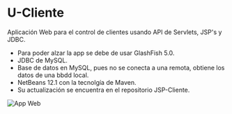 # U-Cliente
Aplicación Web para el control de clientes usando API de Servlets, JSP's y JDBC.

- Para poder alzar la app se debe de usar GlashFish 5.0.
- JDBC de MySQL.
- Base de datos en MySQL, pues no se conecta a una remota, obtiene los datos de una bbdd local.
- NetBeans 12.1 con la tecnolgía de Maven.
- Su actualización se encuentra en el repositorio JSP-Cliente.

![App Web](https://raw.github.com/erickdp/U-Cliente/master/img/log-r.png)
